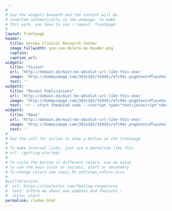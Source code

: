 ```yaml
---
#
# Use the widgets beneath and the content will be
# inserted automatically in the webpage. To make
# this work, you have to use › layout: frontpage
#
layout: frontpage
header:
  title: Soroka Clinical Research Center
  image_fullwidth: you-can-delete-me-header.png
  caption:
  caption_url:
widget1:
  title: "Vision"
  url: 'http://domain.de/must-be-absolut-url-like-this-one/'
  image: 'http://dummyimage.com/302x183/334d5c/efc94c.png&text=Placeholder'
  text: ''
widget2:
  title: "Recent Publications"
  url: 'http://domain.de/must-be-absolut-url-like-this-one/'
  image: 'http://dummyimage.com/302x183/334d5c/efc94c.png&text=Placeholder'
  text: '<!-- start feedwind code --><script type="text/javascript">document.write('\x3Cscript type="text/javascript" src="' + ('https:' == document.location.protocol ? 'https://' : 'http://') + 'feed.mikle.com/js/rssmikle.js">\x3C/script>');</script><script type="text/javascript">(function() {var params = {rssmikle_url: "http://www.ncbi.nlm.nih.gov/entrez/eutils/erss.cgi?rss_guid=1fYfMzmpBkCdYUq_pE3Rezfscr4_st5cLYYQKZR51pL3mN6EqS",rssmikle_frame_width: "300",rssmikle_frame_height: "400",frame_height_by_article: "1",rssmikle_target: "_blank",rssmikle_font: "Arial, Helvetica, sans-serif",rssmikle_font_size: "12",rssmikle_border: "off",responsive: "off",rssmikle_css_url: "",text_align: "left",text_align2: "left",corner: "off",scrollbar: "on",autoscroll: "on",scrolldirection: "up",scrollstep: "3",mcspeed: "20",sort: "Off",rssmikle_title: "off",rssmikle_title_sentence: "",rssmikle_title_link: "",rssmikle_title_bgcolor: "#0066FF",rssmikle_title_color: "#FFFFFF",rssmikle_title_bgimage: "",rssmikle_item_bgcolor: "#FFFFFF",rssmikle_item_bgimage: "",rssmikle_item_title_length: "55",rssmikle_item_title_color: "#0066FF",rssmikle_item_border_bottom: "on",rssmikle_item_description: "on",item_link: "off",rssmikle_item_description_length: "150",rssmikle_item_description_color: "#666666",rssmikle_item_date: "gl1",rssmikle_timezone: "Etc/GMT",datetime_format: "%b %e, %Y %l:%M %p",item_description_style: "text",item_thumbnail: "full",item_thumbnail_selection: "auto",article_num: "15",rssmikle_item_podcast: "off",keyword_inc: "",keyword_exc: ""};feedwind_show_widget_iframe(params);})();</script><div style="font-size:10px; text-align:center; width:300px;"><a href="http://feed.mikle.com/" target="_blank" style="color:#CCCCCC;">RSS Feed Widget</a><!--Please display the above link in your web page according to Terms of Service.--></div><!-- end feedwind code --><!--  end  feedwind code -->'
widget3:
  title: "News"
  url: 'http://domain.de/must-be-absolut-url-like-this-one/'
  image: 'http://dummyimage.com/302x183/334d5c/efc94c.png&text=Placeholder'
  text: ''
#
# Use the call for action to show a button on the frontpage
#
# To make internal links, just use a permalink like this
# url: /getting-started/
#
# To style the button in different colors, use no value
# to use the main color or success, alert or secondary.
# To change colors see sass/_01_settings_colors.scss
#
#callforaction:
#  url: https://tinyletter.com/feeling-responsive
#  text: Inform me about new updates and features ›
#  style: alert
permalink: /index.html
---
```

